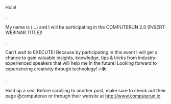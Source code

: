 Hola!

.

My name is (...) and I will be participating in the COMPUTERUN 2.0 [INSERT WEBINAR TITLE]!

.

Can’t wait to EXECUTE! Because by participating in this event I will get a chance to gain valuable insights, knowledge, tips & tricks from industry-experienced speakers that will help me in the future! Looking forward to experiencing creativity through technology! 🔥🛠️

.

Hold up a sec! Before scrolling to another post, make sure to check out their page @computerun or through their website at http://www.computerun.id